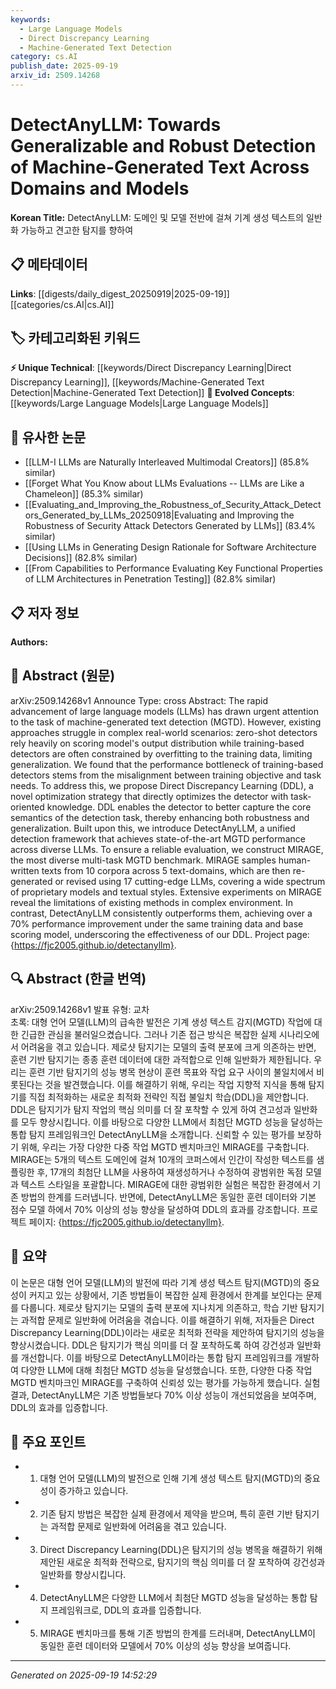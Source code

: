 ```yaml
---
keywords:
  - Large Language Models
  - Direct Discrepancy Learning
  - Machine-Generated Text Detection
category: cs.AI
publish_date: 2025-09-19
arxiv_id: 2509.14268
---
```


<!-- KEYWORD_LINKING_METADATA:
{
  "processed_timestamp": "2025-09-22 21:48:46.419867",
  "vocabulary_version": "1.0",
  "selected_keywords": [
    "Large Language Models",
    "Direct Discrepancy Learning",
    "Machine-Generated Text Detection"
  ],
  "rejected_keywords": [
    "Natural Language Processing",
    "MIRAGE Benchmark"
  ],
  "similarity_scores": {
    "Large Language Models": 0.9,
    "Direct Discrepancy Learning": 0.85,
    "Machine-Generated Text Detection": 0.8
  },
  "extraction_method": "AI_prompt_based",
  "budget_applied": true
}
-->


# DetectAnyLLM: Towards Generalizable and Robust Detection of Machine-Generated Text Across Domains and Models

**Korean Title:** DetectAnyLLM: 도메인 및 모델 전반에 걸쳐 기계 생성 텍스트의 일반화 가능하고 견고한 탐지를 향하여

## 📋 메타데이터

**Links**: [[digests/daily_digest_20250919|2025-09-19]]   [[categories/cs.AI|cs.AI]]

## 🏷️ 카테고리화된 키워드
**⚡ Unique Technical**: [[keywords/Direct Discrepancy Learning|Direct Discrepancy Learning]], [[keywords/Machine-Generated Text Detection|Machine-Generated Text Detection]]
**🚀 Evolved Concepts**: [[keywords/Large Language Models|Large Language Models]]

## 🔗 유사한 논문
- [[LLM-I LLMs are Naturally Interleaved Multimodal Creators]] (85.8% similar)
- [[Forget What You Know about LLMs Evaluations -- LLMs are Like a Chameleon]] (85.3% similar)
- [[Evaluating_and_Improving_the_Robustness_of_Security_Attack_Detectors_Generated_by_LLMs_20250918|Evaluating and Improving the Robustness of Security Attack Detectors Generated by LLMs]] (83.4% similar)
- [[Using LLMs in Generating Design Rationale for Software Architecture Decisions]] (82.8% similar)
- [[From Capabilities to Performance Evaluating Key Functional Properties of LLM Architectures in Penetration Testing]] (82.8% similar)

## 📋 저자 정보

**Authors:** 

## 📄 Abstract (원문)

arXiv:2509.14268v1 Announce Type: cross 
Abstract: The rapid advancement of large language models (LLMs) has drawn urgent attention to the task of machine-generated text detection (MGTD). However, existing approaches struggle in complex real-world scenarios: zero-shot detectors rely heavily on scoring model's output distribution while training-based detectors are often constrained by overfitting to the training data, limiting generalization. We found that the performance bottleneck of training-based detectors stems from the misalignment between training objective and task needs. To address this, we propose Direct Discrepancy Learning (DDL), a novel optimization strategy that directly optimizes the detector with task-oriented knowledge. DDL enables the detector to better capture the core semantics of the detection task, thereby enhancing both robustness and generalization. Built upon this, we introduce DetectAnyLLM, a unified detection framework that achieves state-of-the-art MGTD performance across diverse LLMs. To ensure a reliable evaluation, we construct MIRAGE, the most diverse multi-task MGTD benchmark. MIRAGE samples human-written texts from 10 corpora across 5 text-domains, which are then re-generated or revised using 17 cutting-edge LLMs, covering a wide spectrum of proprietary models and textual styles. Extensive experiments on MIRAGE reveal the limitations of existing methods in complex environment. In contrast, DetectAnyLLM consistently outperforms them, achieving over a 70% performance improvement under the same training data and base scoring model, underscoring the effectiveness of our DDL. Project page: {https://fjc2005.github.io/detectanyllm}.

## 🔍 Abstract (한글 번역)

arXiv:2509.14268v1 발표 유형: 교차  
초록: 대형 언어 모델(LLM)의 급속한 발전은 기계 생성 텍스트 감지(MGTD) 작업에 대한 긴급한 관심을 불러일으켰습니다. 그러나 기존 접근 방식은 복잡한 실제 시나리오에서 어려움을 겪고 있습니다. 제로샷 탐지기는 모델의 출력 분포에 크게 의존하는 반면, 훈련 기반 탐지기는 종종 훈련 데이터에 대한 과적합으로 인해 일반화가 제한됩니다. 우리는 훈련 기반 탐지기의 성능 병목 현상이 훈련 목표와 작업 요구 사이의 불일치에서 비롯된다는 것을 발견했습니다. 이를 해결하기 위해, 우리는 작업 지향적 지식을 통해 탐지기를 직접 최적화하는 새로운 최적화 전략인 직접 불일치 학습(DDL)을 제안합니다. DDL은 탐지기가 탐지 작업의 핵심 의미를 더 잘 포착할 수 있게 하여 견고성과 일반화를 모두 향상시킵니다. 이를 바탕으로 다양한 LLM에서 최첨단 MGTD 성능을 달성하는 통합 탐지 프레임워크인 DetectAnyLLM을 소개합니다. 신뢰할 수 있는 평가를 보장하기 위해, 우리는 가장 다양한 다중 작업 MGTD 벤치마크인 MIRAGE를 구축합니다. MIRAGE는 5개의 텍스트 도메인에 걸쳐 10개의 코퍼스에서 인간이 작성한 텍스트를 샘플링한 후, 17개의 최첨단 LLM을 사용하여 재생성하거나 수정하여 광범위한 독점 모델과 텍스트 스타일을 포괄합니다. MIRAGE에 대한 광범위한 실험은 복잡한 환경에서 기존 방법의 한계를 드러냅니다. 반면에, DetectAnyLLM은 동일한 훈련 데이터와 기본 점수 모델 하에서 70% 이상의 성능 향상을 달성하여 DDL의 효과를 강조합니다. 프로젝트 페이지: {https://fjc2005.github.io/detectanyllm}.

## 📝 요약

이 논문은 대형 언어 모델(LLM)의 발전에 따라 기계 생성 텍스트 탐지(MGTD)의 중요성이 커지고 있는 상황에서, 기존 방법들이 복잡한 실제 환경에서 한계를 보인다는 문제를 다룹니다. 제로샷 탐지기는 모델의 출력 분포에 지나치게 의존하고, 학습 기반 탐지기는 과적합 문제로 일반화에 어려움을 겪습니다. 이를 해결하기 위해, 저자들은 Direct Discrepancy Learning(DDL)이라는 새로운 최적화 전략을 제안하여 탐지기의 성능을 향상시켰습니다. DDL은 탐지기가 핵심 의미를 더 잘 포착하도록 하여 강건성과 일반화를 개선합니다. 이를 바탕으로 DetectAnyLLM이라는 통합 탐지 프레임워크를 개발하여 다양한 LLM에 대해 최첨단 MGTD 성능을 달성했습니다. 또한, 다양한 다중 작업 MGTD 벤치마크인 MIRAGE를 구축하여 신뢰성 있는 평가를 가능하게 했습니다. 실험 결과, DetectAnyLLM은 기존 방법들보다 70% 이상 성능이 개선되었음을 보여주며, DDL의 효과를 입증합니다.

## 🎯 주요 포인트

- 1. 대형 언어 모델(LLM)의 발전으로 인해 기계 생성 텍스트 탐지(MGTD)의 중요성이 증가하고 있습니다.

- 2. 기존 탐지 방법은 복잡한 실제 환경에서 제약을 받으며, 특히 훈련 기반 탐지기는 과적합 문제로 일반화에 어려움을 겪고 있습니다.

- 3. Direct Discrepancy Learning(DDL)은 탐지기의 성능 병목을 해결하기 위해 제안된 새로운 최적화 전략으로, 탐지기의 핵심 의미를 더 잘 포착하여 강건성과 일반화를 향상시킵니다.

- 4. DetectAnyLLM은 다양한 LLM에서 최첨단 MGTD 성능을 달성하는 통합 탐지 프레임워크로, DDL의 효과를 입증합니다.

- 5. MIRAGE 벤치마크를 통해 기존 방법의 한계를 드러내며, DetectAnyLLM이 동일한 훈련 데이터와 모델에서 70% 이상의 성능 향상을 보여줍니다.

---

*Generated on 2025-09-19 14:52:29*